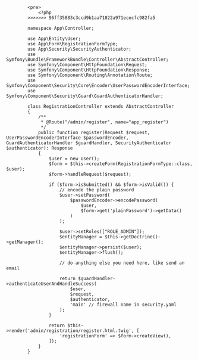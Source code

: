 
            <pre>
                <?php
            >>>>>>> 96ff35883c3ccd9b1aa71822a971ececfc982fa5

            namespace App\Controller;

            use App\Entity\User;
            use App\Form\RegistrationFormType;
            use App\Security\SecurityAuthenticator;
            use Symfony\Bundle\FrameworkBundle\Controller\AbstractController;
            use Symfony\Component\HttpFoundation\Request;
            use Symfony\Component\HttpFoundation\Response;
            use Symfony\Component\Routing\Annotation\Route;
            use Symfony\Component\Security\Core\Encoder\UserPasswordEncoderInterface;
            use Symfony\Component\Security\Guard\GuardAuthenticatorHandler;

            class RegistrationController extends AbstractController
            {
                /**
                 * @Route("/admin/register", name="app_register")
                 */
                public function register(Request $request, UserPasswordEncoderInterface $passwordEncoder, GuardAuthenticatorHandler $guardHandler, SecurityAuthenticator $authenticator): Response
                {
                    $user = new User();
                    $form = $this->createForm(RegistrationFormType::class, $user);
                    $form->handleRequest($request);

                    if ($form->isSubmitted() && $form->isValid()) {
                        // encode the plain password
                        $user->setPassword(
                            $passwordEncoder->encodePassword(
                                $user,
                                $form->get('plainPassword')->getData()
                            )
                        );

                        $user->setRoles(["ROLE_ADMIN"]);
                        $entityManager = $this->getDoctrine()->getManager();
                        $entityManager->persist($user);
                        $entityManager->flush();

                        // do anything else you need here, like send an email

                        return $guardHandler->authenticateUserAndHandleSuccess(
                            $user,
                            $request,
                            $authenticator,
                            'main' // firewall name in security.yaml
                        );
                    }

                    return $this->render('admin/registration/register.html.twig', [
                        'registrationForm' => $form->createView(),
                    ]);
                }
            }

